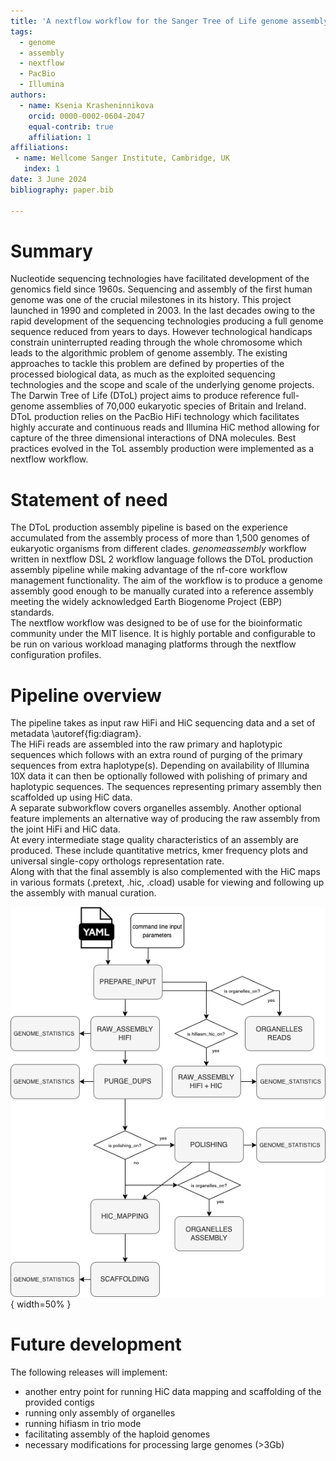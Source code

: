 ```yaml
---
title: 'A nextflow workflow for the Sanger Tree of Life genome assembly pipeline'
tags:
  - genome
  - assembly
  - nextflow
  - PacBio 
  - Illumina
authors:
  - name: Ksenia Krasheninnikova
    orcid: 0000-0002-0604-2047
    equal-contrib: true
    affiliation: 1
affiliations:
 - name: Wellcome Sanger Institute, Cambridge, UK
   index: 1
date: 3 June 2024
bibliography: paper.bib

---
```


# Summary

Nucleotide sequencing technologies have facilitated development of the genomics field since 1960s. 
Sequencing and assembly of the first human genome was one of the crucial milestones in its history. 
This project launched in 1990 and completed in 2003.
In the last decades owing to the rapid development of the sequencing technologies producing a full genome sequence reduced from years to days. 
However technological handicaps constrain uninterrupted reading through the whole chromosome which leads to the algorithmic problem of genome assembly. 
The existing approaches to tackle this problem are defined by properties of the processed biological data, as much as the exploited sequencing technologies and the scope and scale of the underlying genome projects.\
The Darwin Tree of Life (DToL) project aims to produce reference full-genome assemblies of 70,000 eukaryotic species of Britain and Ireland.
DToL production relies on the PacBio HiFi technology which facilitates highly accurate and continuous reads and Illumina HiC method allowing for capture of the three dimensional interactions of DNA molecules. 
Best practices evolved in the ToL assembly production were implemented as a nextflow workflow.

# Statement of need

The DToL production assembly pipeline is based on the experience accumulated from the assembly process of more than 1,500 genomes of eukaryotic organisms from different clades.
*genomeassembly* workflow written in nextflow DSL 2 workflow language follows the DToL production assembly pipeline while making advantage of the nf-core workflow management functionality.
The aim of the workflow is to produce a genome assembly good enough to be manually curated into a reference assembly meeting the widely acknowledged Earth Biogenome Project (EBP) standards.\
The nextflow workflow was designed to be of use for the bioinformatic community under the MIT lisence. 
It is highly portable and configurable to be run on various workload managing platforms through the nextflow configuration profiles.

# Pipeline overview

The pipeline takes as input raw HiFi and HiC sequencing data and a set of metadata \autoref{fig:diagram}.\
The HiFi reads are assembled into the raw primary and haplotypic sequences which follows with an extra round of purging of the primary sequences from extra haplotype(s). 
Depending on availability of Illumina 10X data it can then be optionally followed with polishing of primary and haplotypic sequences. 
The sequences representing primary assembly then scaffolded up using HiC data.\
A separate subworkflow covers organelles assembly.
Another optional feature implements an alternative way of producing the raw assembly from the joint HiFi and HiC data.\
At every intermediate stage quality characteristics of an assembly are produced. 
These include quantitative metrics, kmer frequency plots and universal single-copy orthologs representation rate.\
Along with that the final assembly is also complemented with the HiC maps in various formats (.pretext, .hic, .cload) usable for viewing and following up the assembly with manual curation. </p>

![Genomeassembly workflow.\label{fig:diagram}](whole_diagram.drawio.png){ width=50% }

# Future development

The following releases will implement:
- another entry point for running HiC data mapping and scaffolding of the provided contigs
- running only assembly of organelles
- running hifiasm in trio mode
- facilitating assembly of the haploid genomes
- necessary modifications for processing large genomes (>3Gb)


